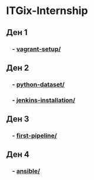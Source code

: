 # ITGix-Internship

## Ден 1

### &emsp;- [vagrant-setup/](vagrant-setup/)

## Ден 2

### &emsp;- [python-dataset/](python-dataset/)

### &emsp;- [jenkins-installation/](jenkins-installation/)

## Ден 3

### &emsp;- [first-pipeline/](first-pipeline/)

## Ден 4

### &emsp;- [ansible/](ansible/)
